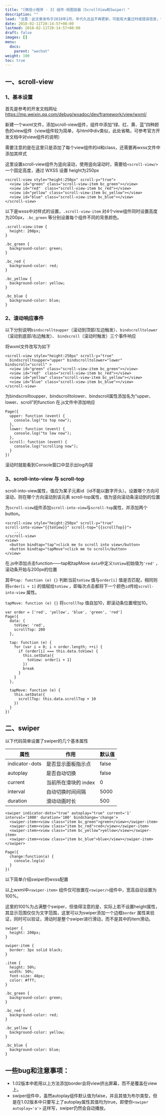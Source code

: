 ```yaml
---
title: "[微信小程序 - 3] 组件-视图容器（ScrollView和Swiper）"
description: ""
lead: "注意：此文章发布于2018年2月，年代久远且不再更新，可能有大量过时或错误信息，仅作备份参考"
date: 2018-02-11T20:14:57+08:00
lastmod: 2018-02-11T20:14:57+08:00
draft: false
images: []
menu: 
  docs:
    parent: "wechat"
weight: 100
toc: true
---
```


## 一、scroll-view

### 1、基本设置

首先是参考的开发文档网址
https://mp.weixin.qq.com/debug/wxadoc/dev/framework/view/wxml/

新建一个wxml文件，添加scroll-view组件，组件中添加“绿、红、黄、蓝”四种颜色的view组件（view组件较为简单，与html中div类似，此处省略，可参考官方开发文档中对view组件的说明）

需要注意的是在这里只是添加了每个view组件的id和class，还需要再wxss文件中添加其样式

这里设置scroll-view组件为竖向滚动，使用竖向滚动时，需要给`<scroll-view/>`一个固定高度，通过 WXSS 设置 height为250px

```
<scroll-view style="height:250px" scroll-y="true">
  <view id="green" class="scroll-view-item bc_green"></view>
  <view id="red"  class="scroll-view-item bc_red"></view>
  <view id="yellow" class="scroll-view-item bc_yellow"></view>
  <view id="blue" class="scroll-view-item bc_blue"></view>
</scroll-view>
```

以下是wxss中对样式的设置，`.scroll-view-item` 对4个view组件同时设置高度为200px，`.bc_green` 等分别设置每个组件不同的背景颜色。

```
.scroll-view-item {
  height: 200px;
}

.bc_green {
  background-color: green;
}

.bc_red {
  background-color: red;
}

.bc_yellow {
  background-color: yellow;
}

.bc_blue {
  background-color: blue;
}
```

### 2、滚动响应事件

以下分别说明`bindscrolltoupper`（滚动到顶部/左边触发）、`bindscrolltolower`（滚动到底部/右边触发）、
`bindscroll`（滚动时触发）三个事件响应

将wxml文件改写为如下

```
<scroll-view style="height:250px" scroll-y="true" 
  bindscrolltoupper="upper" bindscrolltolower="lower" bindscroll="scroll" >
  <view id="green" class="scroll-view-item bc_green"></view>
  <view id="red"  class="scroll-view-item bc_red"></view>
  <view id="yellow" class="scroll-view-item bc_yellow"></view>
  <view id="blue" class="scroll-view-item bc_blue"></view>
</scroll-view>
```

为bindscrolltoupper、bindscrolltolower、bindscroll属性添加名为“upper、lower、scroll”的function
在.js文件中添加响应

```
Page({
  upper: function (event) {
    console.log("to top now");
  },
  lower: function (event) {
    console.log("to low now");
  },
  scroll: function (event) {
    console.log("scrolling now");
  }
})
```

滚动时就能看到Console窗口中显示出log内容

### 3、scroll-into-view 与 scroll-top

scroll-into-view属性，值应为某子元素id（id不能以数字开头）。设置哪个方向可滚动，则在哪个方向滚动到该元素
scroll-top属性，值为竖向滚动条滚动到的位置

为`scroll-view`组件添加`scroll-into-view`与`scroll-top`属性，并添加两个button。

```
<scroll-view style="height:250px" scroll-y="true" 
scroll-into-view="{{toView}}" scroll-top="{{scrollTop}}">
	...
</scroll-view>
<view>
  <button bindtap="tap">click me to scroll into view</button>
  <button bindtap="tapMove">click me to scroll</button>
</view>
```

在.js中添加点击function——tap和tapMove
`data`中定义`toView`初始值为`'red'` ，滚动条开始与200px的位置

其中`tap: function (e) {}` 判断当前`toView` 值与`order[i]` 值是否匹配，相同则将`order[i + 1]` 的值赋给`toView` ，即每次点击都将下一个颜色`id`传给`scroll-into-view` 属性。

`tapMove: function (e) {}` 将`scrollTop` 值自加10，即滚动条位置增加10。 

```
var order = ['red', 'yellow', 'blue', 'green', 'red']
Page({
  data: {
    toView: 'red',
    scrollTop: 200
  },
  
  tap: function (e) {
    for (var i = 0; i < order.length; ++i) {
      if (order[i] === this.data.toView) {
        this.setData({
          toView: order[i + 1]
        })
        break
      }
    }
  },
  
  tapMove: function (e) {
    this.setData({
      scrollTop: this.data.scrollTop + 10
    })
  }
})
```

## 二、swiper

以下代码简单设置了swiper的几个基本属性

属性 | 作用 | 默认值
--- | --- | ---
indicator-dots | 是否显示面板指示点    | false
autoplay       | 是否自动切换         | false
current        | 当前所在滑块的 index | 0
interval       | 自动切换时间间隔      | 5000
duration       | 滑动动画时长         | 500

```
<swiper indicator-dots="true" autoplay="true" current='1' interval='1000' duration='100' bindchange='change'>
  <swiper-item><view class="item bc_green">green</view></swiper-item>
  <swiper-item><view class="item bc_red">red</view></swiper-item>
  <swiper-item><view class="item bc_yellow">yellow</view></swiper-item>
  <swiper-item><view class="item bc_blue">blue</view></swiper-item>
</swiper>
```

```
Page({
  change:function(a) {
    console.log(a)
  }
})
```

以下简单介绍swiper的wxss配置

以上wxml中`<swiper-item>` 组件仅可放置在`<swiper/>`组件中，宽高自动设置为100%。

这里的100%为占满整个swiper，但值得注意的是，实际上若不设置height属性，其显示范围仅仅为文字范围，这里可以为swiper添加一个边框`border` 属性来验证，同时可以验证，滑动时是整个swiper进行滑动，而不是其中的item滑动。

```
swiper {
  height: 200px;
}

swiper-item {
  border: 3px solid black;
}

.item {
  height: 50%;
  width: 50%;
  font-size: 48px;
  color: #fff;
}

.bc_green {
  background-color: green;
}

.bc_red {
  background-color: red;
}

.bc_yellow {
  background-color: yellow;
}

.bc_blue {
  background-color: blue;
}

```

## 一些bug和注意事项：

 - 1.02版本中若用以上方法添加border会将view挤出屏幕，而不是覆盖在view上。
 - swiper组件中，虽然autoplay组件默认值为false，并且其值为布尔类型，但是在1.02版本中只要写上了autoplay属性其值均为true，即使你`<swiper autoplay='a'>` 这样写，swiper仍然会自动播放。

